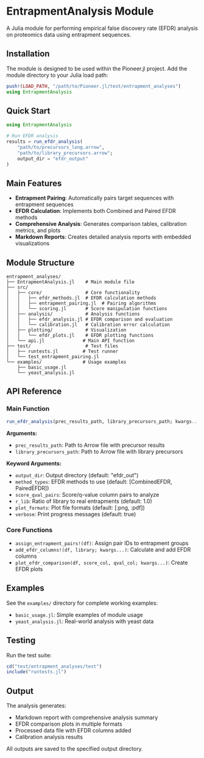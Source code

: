 # EntrapmentAnalysis Module

A Julia module for performing empirical false discovery rate (EFDR) analysis on proteomics data using entrapment sequences.

## Installation

The module is designed to be used within the Pioneer.jl project. Add the module directory to your Julia load path:

```julia
push!(LOAD_PATH, "/path/to/Pioneer.jl/test/entrapment_analyses")
using EntrapmentAnalysis
```

## Quick Start

```julia
using EntrapmentAnalysis

# Run EFDR analysis
results = run_efdr_analysis(
    "path/to/precursors_long.arrow",
    "path/to/library_precursors.arrow";
    output_dir = "efdr_output"
)
```

## Main Features

- **Entrapment Pairing**: Automatically pairs target sequences with entrapment sequences
- **EFDR Calculation**: Implements both Combined and Paired EFDR methods
- **Comprehensive Analysis**: Generates comparison tables, calibration metrics, and plots
- **Markdown Reports**: Creates detailed analysis reports with embedded visualizations

## Module Structure

```
entrapment_analyses/
├── EntrapmentAnalysis.jl    # Main module file
├── src/
│   ├── core/                # Core functionality
│   │   ├── efdr_methods.jl  # EFDR calculation methods
│   │   ├── entrapment_pairing.jl  # Pairing algorithms
│   │   └── scoring.jl       # Score manipulation functions
│   ├── analysis/            # Analysis functions
│   │   ├── efdr_analysis.jl # EFDR comparison and evaluation
│   │   └── calibration.jl   # Calibration error calculation
│   ├── plotting/            # Visualization
│   │   └── efdr_plots.jl    # EFDR plotting functions
│   └── api.jl              # Main API function
├── test/                    # Test files
│   ├── runtests.jl         # Test runner
│   └── test_entrapment_pairing.jl
└── examples/               # Usage examples
    ├── basic_usage.jl
    └── yeast_analysis.jl
```

## API Reference

### Main Function

```julia
run_efdr_analysis(prec_results_path, library_precursors_path; kwargs...)
```

**Arguments:**
- `prec_results_path`: Path to Arrow file with precursor results
- `library_precursors_path`: Path to Arrow file with library precursors

**Keyword Arguments:**
- `output_dir`: Output directory (default: "efdr_out")
- `method_types`: EFDR methods to use (default: [CombinedEFDR, PairedEFDR])
- `score_qval_pairs`: Score/q-value column pairs to analyze
- `r_lib`: Ratio of library to real entrapments (default: 1.0)
- `plot_formats`: Plot file formats (default: [:png, :pdf])
- `verbose`: Print progress messages (default: true)

### Core Functions

- `assign_entrapment_pairs!(df)`: Assign pair IDs to entrapment groups
- `add_efdr_columns!(df, library; kwargs...)`: Calculate and add EFDR columns
- `plot_efdr_comparison(df, score_col, qval_col; kwargs...)`: Create EFDR plots

## Examples

See the `examples/` directory for complete working examples:
- `basic_usage.jl`: Simple examples of module usage
- `yeast_analysis.jl`: Real-world analysis with yeast data

## Testing

Run the test suite:

```julia
cd("test/entrapment_analyses/test")
include("runtests.jl")
```

## Output

The analysis generates:
- Markdown report with comprehensive analysis summary
- EFDR comparison plots in multiple formats
- Processed data file with EFDR columns added
- Calibration analysis results

All outputs are saved to the specified output directory.